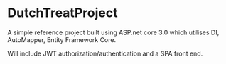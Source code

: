 # DutchTreatProject

A simple reference project built using ASP.net core 3.0 which utilises DI, AutoMapper, Entity Framework Core.


Will include JWT authorization/authentication and a SPA front end. 
